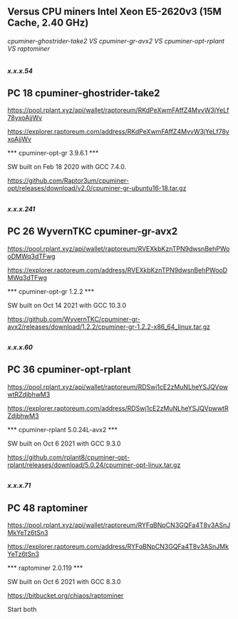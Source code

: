 ## Versus CPU miners Intel Xeon E5-2620v3 (15M Cache, 2.40 GHz)

###### cpuminer-ghostrider-take2 VS cpuminer-gr-avx2 VS cpuminer-opt-rplant VS raptominer
## 

##### x.x.x.54

## PC 18  cpuminer-ghostrider-take2 
https://pool.rplant.xyz/api/wallet/raptoreum/RKdPeXwmFAffZ4MvvW3jYeLf78yxoAjjWv

https://explorer.raptoreum.com/address/RKdPeXwmFAffZ4MvvW3jYeLf78yxoAjjWv

***  cpuminer-opt-gr 3.9.6.1  ***

SW built on Feb 18 2020 with GCC 7.4.0.

https://github.com/Raptor3um/cpuminer-opt/releases/download/v2.0/cpuminer-gr-ubuntu16-18.tar.gz


##

##### x.x.x.241

## PC 26 WyvernTKC cpuminer-gr-avx2 
https://pool.rplant.xyz/api/wallet/raptoreum/RVEXkbKznTPN9dwsnBehPWooDMWq3dTFwg

https://explorer.raptoreum.com/address/RVEXkbKznTPN9dwsnBehPWooDMWq3dTFwg

***  cpuminer-opt-gr 1.2.2  *** 
    
SW built on Oct 14 2021 with GCC 10.3.0
    
https://github.com/WyvernTKC/cpuminer-gr-avx2/releases/download/1.2.2/cpuminer-gr-1.2.2-x86_64_linux.tar.gz



##

##### x.x.x.60
## PC 36 cpuminer-opt-rplant
https://pool.rplant.xyz/api/wallet/raptoreum/RDSwj1cE2zMuNLheYSJQVpwwtRZdjbhwM3

https://explorer.raptoreum.com/address/RDSwj1cE2zMuNLheYSJQVpwwtRZdjbhwM3

***  cpuminer-rplant 5.0.24L-avx2 ***

SW built on Oct  6 2021 with GCC 9.3.0
  
https://github.com/rplant8/cpuminer-opt-rplant/releases/download/5.0.24/cpuminer-opt-linux.tar.gz

##

##### x.x.x.71
## PC 48 raptominer
https://pool.rplant.xyz/api/wallet/raptoreum/RYFqBNpCN3GQFa4T8v3ASnJMkYeTz6tSn3
 
https://explorer.raptoreum.com/address/RYFqBNpCN3GQFa4T8v3ASnJMkYeTz6tSn3

***  raptominer 2.0.119  *** 
 
SW built on Oct  6 2021 with GCC 8.3.0

https://bitbucket.org/chiaos/raptominer
 
Start both

